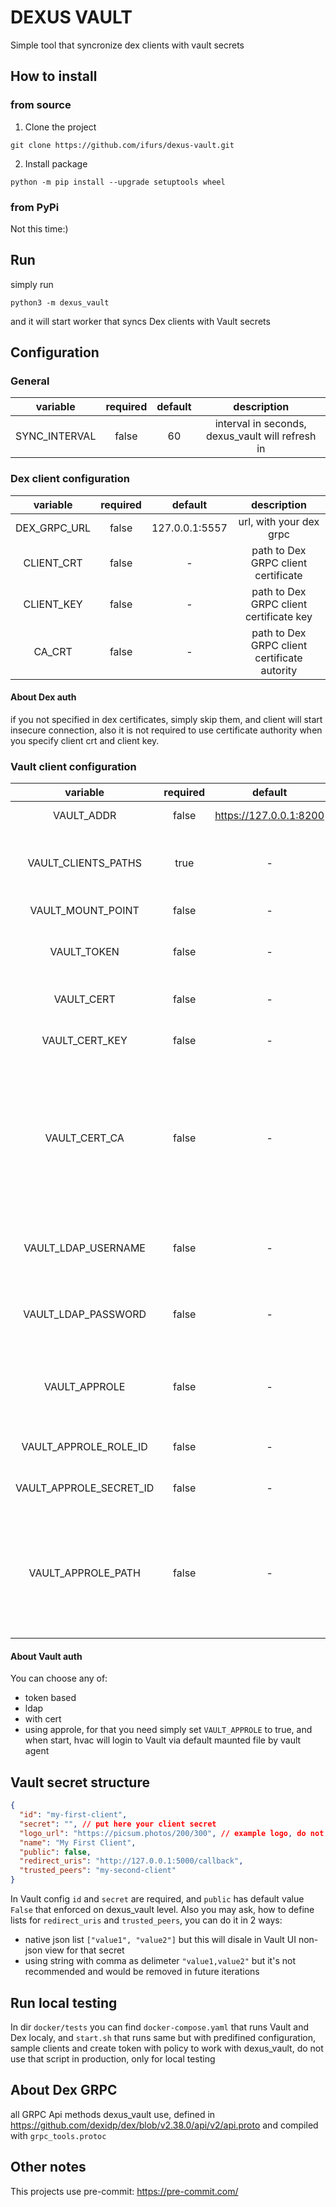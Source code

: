 # DEXUS VAULT
Simple tool that syncronize dex clients with vault secrets

## How to install
### from source
1. Clone the project
```
git clone https://github.com/ifurs/dexus-vault.git
```
2. Install package
```
python -m pip install --upgrade setuptools wheel
```

### from PyPi
Not this time:)

## Run

simply run
```
python3 -m dexus_vault
```
and it will start worker that syncs Dex clients with Vault secrets
## Configuration
### General
| variable | required  | default | description |
|:---------:|:---------:|:-------:|:------------:|
| SYNC_INTERVAL | false | 60    | interval in seconds, dexus_vault will refresh in |

### Dex client configuration
| variable | required  | default | description |
|:---------:|:---------:|:-------:|:------------:|
| DEX_GRPC_URL | false | 127.0.0.1:5557 | url, with your dex grpc |
| CLIENT_CRT | false | - | path to Dex GRPC client certificate |
| CLIENT_KEY | false | - | path to Dex GRPC client certificate key |
| CA_CRT | false | - | path to Dex GRPC client certificate autority |

#### About Dex auth
if you not specified in dex certificates, simply skip them, and client will start insecure connection, also it is not required to use certificate authority when you specify client crt and client key.

### Vault client configuration
| variable | required  | default | description |
|:---------:|:---------:|:-------:|:------------:|
| VAULT_ADDR | false | https://127.0.0.1:8200 | vault adress |
| VAULT_CLIENTS_PATHS | true | - | path in vault where clients could be found |
| VAULT_MOUNT_POINT | false | - | vault [mount point](https://developer.hashicorp.com/vault/tutorials/enterprise/namespace-structure#understand-vault-s-mount-points) |
| VAULT_TOKEN | false | - | used to auth to Vault via token |
| VAULT_CERT | false | - | Vault client certificate path |
| VAULT_CERT_KEY | false | - | Vault client certificate key path |
| VAULT_CERT_CA | false | - | Vault certficate authority path or bool, `false` - do not validate, `true` - validate with internal trustore |
| VAULT_LDAP_USERNAME | false | - | LDAP username used to auth to Vault |
| VAULT_LDAP_PASSWORD | false | - | LDAP password used to auth to Vault |
| VAULT_APPROLE | false | - | bool value, used to identify to use APPROLE auth |
| VAULT_APPROLE_ROLE_ID | false | - | Vault approle role id |
| VAULT_APPROLE_SECRET_ID | false | - | Vault approle secret id |
| VAULT_APPROLE_PATH | false | - | Vault approle path, use it if agent mount approle file in other than default directory |

#### About Vault auth
You can choose any of:
- token based
- ldap
- with cert
- using approle, for that you need simply set `VAULT_APPROLE` to true, and when start, hvac will login to Vault via default maunted file by vault agent

## Vault secret structure
```json
{
  "id": "my-first-client",
  "secret": "", // put here your client secret
  "logo_url": "https://picsum.photos/200/300", // example logo, do not use in your config
  "name": "My First Client",
  "public": false,
  "redirect_uris": "http://127.0.0.1:5000/callback",
  "trusted_peers": "my-second-client"
}
```
In Vault config `id` and `secret` are required, and `public` has default value `False` that enforced on dexus_vault level.
Also you may ask, how to define lists for `redirect_uris` and `trusted_peers`, you can do it in 2 ways:
- native json list `["value1", "value2"]` but this will disale in Vault UI non-json view for that secret
- using string with comma as delimeter `"value1,value2"` but it's not recommended and would be removed in future iterations

## Run local testing
In dir `docker/tests` you can find `docker-compose.yaml` that runs Vault and Dex localy, and `start.sh` that runs same but with predifined configuration, sample clients and create token with policy to work with dexus_vault, do not use that script in production, only for local testing

## About Dex GRPC
all GRPC Api methods dexus_vault use, defined in https://github.com/dexidp/dex/blob/v2.38.0/api/v2/api.proto
and compiled with `grpc_tools.protoc`

## Other notes
This projects use pre-commit: https://pre-commit.com/
